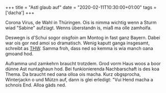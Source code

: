 +++
title = "Astl glaub auf"
date = "2020-02-11T10:30:00+01:00"
tags = ['dacha']
+++

Corona Virus, de Wahl in Thüringen. Ois is nimma wichtig wenn a Sturm wiad "Sabine" aufziagt. Wenns überstandn is, miaß ma olle zamhoifa.

<!--more-->

Deswegn is d'Schui sogor oisgfoin am Montog in fast ganz Bayern. Dabei war ois gor ned amoi so dramatisch. Wenig kaputt ganga insgesamt, schreibt as [THW](http://thw-dachau.de/2020/02/11/orkan-sabine-verschont-landkreis-dachau/). Samma froh, dass ned so kemma is wia manch oana gmoand hod.

Auframma und zamkehrn braucht trotzdem. Grod vorm Haus woos a boor dünne Ast nuntaghaun hod. Bei funkionierenda Nachbarschaft is des koa Thema. Da braucht ned oana olloa ois macha. Kurz obgsprocha, Winterjackn o und Mützn auf, dann is glei erledigt: "Vui Hend macha a schnois End. Alloa gäds ned.
